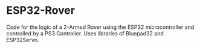 # ESP32-Rover
Code for the logic of a 2-Armed Rover using the ESP32 microcontroller and controlled by a PS3 Controller.
Uses libraries of Bluepad32 and ESP32Servo.

